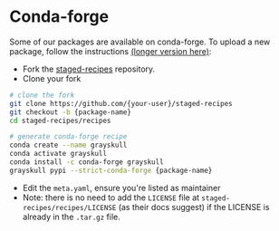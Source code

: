# Conda-forge

Some of our packages are available on conda-forge. To upload a new package, follow the instructions [(longer version here)](https://conda-forge.org/docs/maintainer/adding_pkgs.html#generating-the-recipe):

- Fork the [staged-recipes](https://github.com/conda-forge/staged-recipes) repository.
- Clone your fork

```sh
# clone the fork
git clone https://github.com/{your-user}/staged-recipes
git checkout -b {package-name}
cd staged-recipes/recipes

# generate conda-forge recipe
conda create --name grayskull
conda activate grayskull
conda install -c conda-forge grayskull
grayskull pypi --strict-conda-forge {package-name}
```

- Edit the `meta.yaml`, ensure you're listed as maintainer
- Note: there is no need to add the `LICENSE` file at `staged-recipes/recipes/LICENSE` (as their docs suggest) if the LICENSE is already in the `.tar.gz` file.
